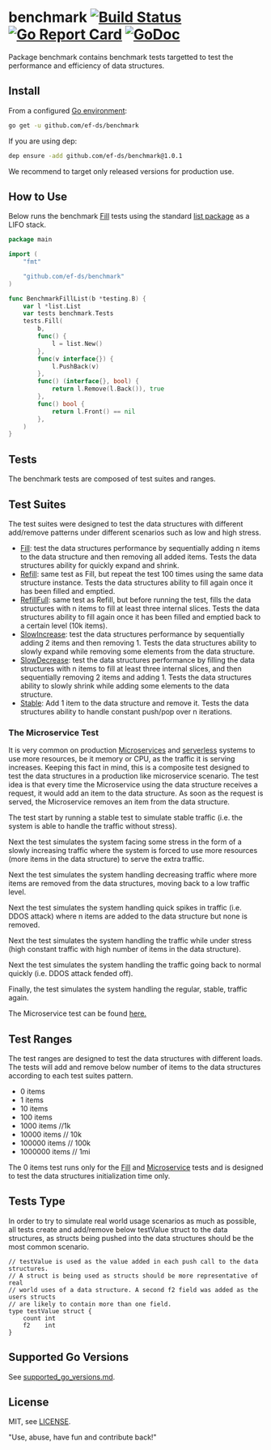# benchmark [![Build Status](https://travis-ci.com/ef-ds/benchmark.svg?branch=master)](https://travis-ci.com/ef-ds/benchmark)[![Go Report Card](https://goreportcard.com/badge/github.com/ef-ds/benchmark)](https://goreportcard.com/report/github.com/ef-ds/benchmark)  [![GoDoc](https://godoc.org/github.com/ef-ds/benchmark?status.svg)](https://godoc.org/github.com/ef-ds/benchmark)

Package benchmark contains benchmark tests targetted to test the performance and efficiency of data structures.

## Install
From a configured [Go environment](https://golang.org/doc/install#testing):
```sh
go get -u github.com/ef-ds/benchmark
```

If you are using dep:
```sh
dep ensure -add github.com/ef-ds/benchmark@1.0.1
```

We recommend to target only released versions for production use.


## How to Use

Below runs the benchmark [Fill](https://github.com/ef-ds/benchmark/blob/master/tests.go) tests using the standard [list package](https://github.com/golang/go/tree/master/src/container/list) as a LIFO stack.

```go
package main

import (
	"fmt"

	"github.com/ef-ds/benchmark"
)

func BenchmarkFillList(b *testing.B) {
	var l *list.List
	var tests benchmark.Tests
	tests.Fill(
		b,
		func() {
			l = list.New()
		},
		func(v interface{}) {
			l.PushBack(v)
		},
		func() (interface{}, bool) {
			return l.Remove(l.Back()), true
		},
		func() bool {
			return l.Front() == nil
		},
	)
}
```

## Tests
The benchmark tests are composed of test suites and ranges.


## Test Suites
The test suites were designed to test the data structures with different add/remove patterns under different scenarios such as low and high stress.

- [Fill](fill-test.go): test the data structures performance by sequentially adding n items to the data structure and then removing all added items. Tests the data structures ability for quickly expand and shrink.
- [Refill](refill-test.go): same test as Fill, but repeat the test 100 times using the same data structure instance. Tests the data structures ability to fill again once it has been filled and emptied.
- [RefillFull](refill-full-test.go): same test as Refill, but before running the test, fills the data structures with n items to fill at least three internal slices. Tests the data structures ability to fill again once it has been filled and emptied back to a certain level (10k items).
- [SlowIncrease](slow-increase-test.go): test the data structures performance by sequentially adding 2 items and then removing 1. Tests the data structures ability to slowly expand while removing some elements from the data structure.
- [SlowDecrease](slow-decrease-test.go): test the data structures performance by filling the data structures with n items to fill at least three internal slices, and then sequentially removing 2 items and adding 1. Tests the data structures ability to slowly shrink while adding some elements to the data structure.
- [Stable](stable-test.go): Add 1 item to the data structure and remove it. Tests the data structures ability to handle constant push/pop over n iterations.


### The Microservice Test
It is very common on production [Microservices](https://en.wikipedia.org/wiki/Microservices) and [serverless](https://en.wikipedia.org/wiki/Serverless_computing) systems to use more resources, be it memory or CPU, as the traffic it is serving increases. Keeping this fact in mind, this is a composite test designed to test the data structures in a production like microservice scenario. The test idea is that every time the Microservice using the data structure receives a request, it would add an item to the data structure. As soon as the request is served, the Microservice removes an item from the data structure.

The test start by running a stable test to simulate stable traffic (i.e. the system is able to handle the traffic without stress).

Next the test simulates the system facing some stress in the form of a slowly increasing traffic where the system is forced to use more resources (more items in the data structure) to serve the extra traffic.

Next the test simulates the system handling decreasing traffic where more items are removed from the data structures, moving back to a low traffic level.

Next the test simulates the system handling quick spikes in traffic (i.e. DDOS attack) where n items are added to the data structure but none is removed.

Next the test simulates the system handling the traffic while under stress (high constant traffic with high number of items in the data structure).

Next the test simulates the system handling the traffic going back to normal quickly (i.e. DDOS attack fended off).

Finally, the test simulates the system handling the regular, stable, traffic again.

The Microservice test can be found [here.](microservice-test.go)


## Test Ranges

The test ranges are designed to test the data structures with different loads. The tests will add and remove below number of items to the data structures according to each test suites pattern.

- 0 items
- 1 items
- 10 items
- 100 items
- 1000 items //1k
- 10000 items // 10k
- 100000 items // 100k
- 1000000 items // 1mi

The 0 items test runs only for the [Fill](tests.go) and [Microservice](tests.go) tests and is designed to test the data structures initialization time only.


## Tests Type
In order to try to simulate real world usage scenarios as much as possible, all tests create and add/remove below testValue struct to the data structures, as structs being pushed into the data structures should be the most common scenario.

```
// testValue is used as the value added in each push call to the data structures.
// A struct is being used as structs should be more representative of real
// world uses of a data structure. A second f2 field was added as the users structs
// are likely to contain more than one field.
type testValue struct {
	count int
	f2    int
}
```

## Supported Go Versions
See [supported_go_versions.md](https://github.com/ef-ds/docs/blob/master/supported_go_versions.md).

## License
MIT, see [LICENSE](LICENSE).

"Use, abuse, have fun and contribute back!"
